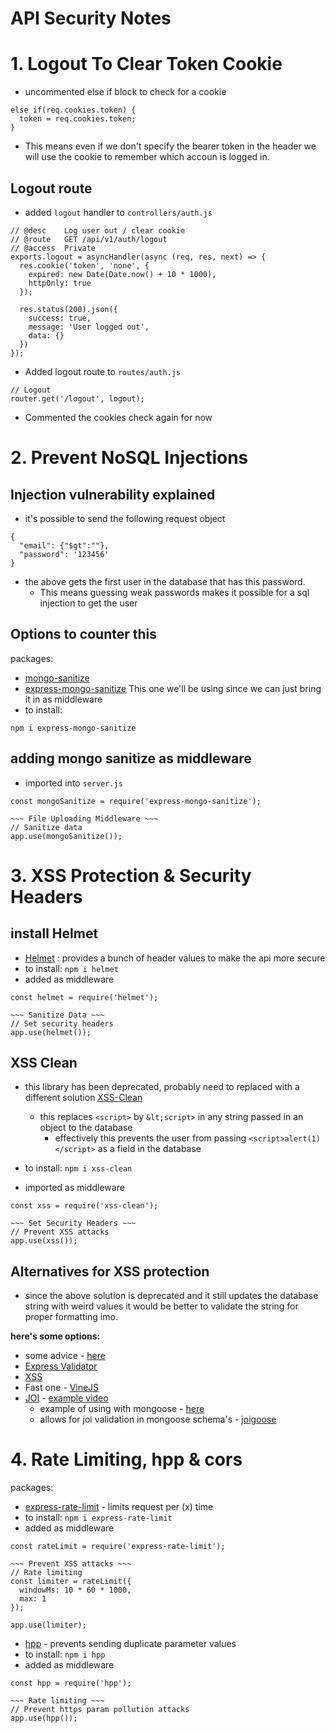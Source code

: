 # API Security Notes

# 1. Logout To Clear Token Cookie
- uncommented else if block to check for a cookie
``` JS middleware/auth.js
else if(req.cookies.token) {
  token = req.cookies.token;
}
```
  - This means even if we don't specify the bearer token in the header we will use the cookie to remember which accoun is logged in.

## Logout route
- added `logout` handler to `controllers/auth.js`
``` JS controllers/auth.js
// @desc    Log user out / clear cookie
// @route   GET /api/v1/auth/logout
// @access  Private
exports.logout = asyncHandler(async (req, res, next) => {
  res.cookie('token', 'none', {
    expired: new Date(Date.now() + 10 * 1000),
    httpOnly: true
  });

  res.status(200).json({
    success: true,
    message: 'User logged out',
    data: {}
  })
});
```
- Added logout route to `routes/auth.js`
``` JS routes/auth.js
// Logout
router.get('/logout', logout);
```

- Commented the cookies check again for now

# 2. Prevent NoSQL Injections

## Injection vulnerability explained
- it's possible to send the following request object
```JS Postman
{
  "email": {"$gt":""},
  "password": '123456'
}
```
- the above gets the first user in the database that has this password.
  - This means guessing weak passwords makes it possible for a sql injection to get the user

## Options to counter this
packages: 
- [mongo-sanitize](https://github.com/vkarpov15/mongo-sanitize)
- [express-mongo-sanitize](https://github.com/fiznool/express-mongo-sanitize)
  This one we'll be using since we can just bring it in as middleware
- to install:
``` JS Terminal
npm i express-mongo-sanitize
```

## adding mongo sanitize as middleware
- imported into `server.js`
``` JS server.js
const mongoSanitize = require('express-mongo-sanitize');

~~~ File Uploading Middleware ~~~
// Sanitize data
app.use(mongoSanitize());
```

# 3. XSS Protection & Security Headers

## install Helmet
- [Helmet](https://helmetjs.github.io/) : provides a bunch of header values to make the api more secure
- to install: `npm i helmet` 
- added as middleware
``` JS server.js
const helmet = require('helmet');

~~~ Sanitize Data ~~~
// Set security headers
app.use(helmet());
``` 

## XSS Clean 
- this library has been deprecated, probably need to replaced with a different solution
[XSS-Clean](https://github.com/jsonmaur/xss-clean)
  - this replaces `<script>` by `&lt;script>` in any string passed in an object to the database
    - effectively this prevents the user from passing `<script>alert(1)</script>` as a field in the database

- to install: `npm i xss-clean`
- imported as middleware
``` JS server.js
const xss = require('xss-clean');

~~~ Set Security Headers ~~~
// Prevent XSS attacks
app.use(xss());
```

## Alternatives for XSS protection
- since the above solution is deprecated and it still updates the database string with weird values it would be better to validate the string for proper formatting imo.

**here's some options:**
- some advice - [here](https://medium.com/@ferrosful/nodejs-security-unleashed-exploring-xss-attack-8d3a61a01a09)
- [Express Validator](https://express-validator.github.io/docs/)
- [XSS](https://jsxss.com/en/index.html)
- Fast one - [VineJS](https://vinejs.dev/docs/introduction)
- [JOI](https://joi.dev/api/?v=17.13.0) - [example video](https://www.youtube.com/watch?v=_svzevhv4vg)
  - example of using with mongoose - [here](https://gist.github.com/stongo/6359042)
  - allows for joi validation in mongoose schema's - [joigoose](https://github.com/yoitsro/joigoose)

# 4. Rate Limiting, hpp & cors
packages: 
- [express-rate-limit](https://github.com/express-rate-limit/express-rate-limit) - limits request per (x) time
- to install: `npm i express-rate-limit`
- added as middleware 
``` JS server.js
const rateLimit = require('express-rate-limit');

~~~ Prevent XSS attacks ~~~
// Rate limiting
const limiter = rateLimit({
  windowMs: 10 * 60 * 1000,
  max: 1
});

app.use(limiter);
```

- [hpp](https://github.com/analog-nico/hpp) - prevents sending duplicate parameter values
- to install: `npm i hpp`
- added as middleware
``` JS server.js
const hpp = require('hpp');

~~~ Rate limiting ~~~
// Prevent https param pollution attacks
app.use(hpp());
```



